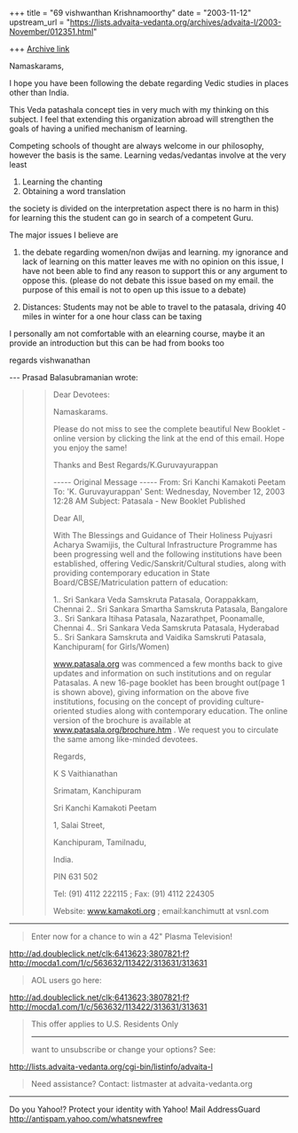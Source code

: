 +++
title = "69 vishwanthan Krishnamoorthy"
date = "2003-11-12"
upstream_url = "https://lists.advaita-vedanta.org/archives/advaita-l/2003-November/012351.html"

+++
[Archive link](https://lists.advaita-vedanta.org/archives/advaita-l/2003-November/012351.html)

Namaskarams,

I hope you have been following the debate regarding
Vedic studies in places other than India.

This Veda patashala concept ties in very much with my
thinking on this subject.
I feel that extending this organization abroad will
strengthen the goals of having a unified mechanism of
learning.

Competing schools of thought are always welcome in our
philosophy, however the basis is the same.
Learning vedas/vedantas involve at the very least
1. Learning the chanting
2. Obtaining a word translation 

the society is divided on the interpretation aspect
there is no harm in this) for learning this the
student can go in search of a competent Guru.

The major issues I believe are
1. the debate regarding women/non dwijas and learning.
my ignorance and lack of learning on this matter
leaves me with no opinion on this issue, I have not
been able to find any reason to support this or any
argument to oppose this. (please do not debate this
issue based on my email. the purpose of this email is
not to open up this issue to a debate)

2. Distances: Students may not be able to travel to
the patasala, driving 40 miles in winter for a one
hour class can be taxing

I personally am not comfortable with an elearning
course, maybe it an provide an introduction but this
can be had from books too

regards
vishwanathan

--- Prasad Balasubramanian <besprasad at lycos.com>
wrote:
> >
> >Dear Devotees:
> >
> >Namaskarams.
> >
> >Please do not miss to see the complete beautiful
> New Booklet - online 
> >version by clicking the link at the end of this
> email.  Hope you enjoy the 
> >same!
> >
> >Thanks and Best Regards/K.Guruvayurappan
> >
> >
> >----- Original Message -----
> >From: Sri Kanchi Kamakoti Peetam
> >To: 'K. Guruvayurappan'
> >Sent: Wednesday, November 12, 2003 12:28 AM
> >Subject: Patasala - New Booklet Published
> >
> >
> >Dear All,
> >
> >
> >
> >With The Blessings and Guidance of Their Holiness
> Pujyasri Acharya 
> >Swamijis, the Cultural Infrastructure Programme has
> been progressing well 
> >and the following institutions have been
> established, offering 
> >Vedic/Sanskrit/Cultural studies, along with
> providing contemporary 
> >education in State Board/CBSE/Matriculation pattern
> of education:
> >
> >
> >
> >   1.. Sri Sankara Veda Samskruta Patasala,
> Oorappakkam, Chennai
> >   2.. Sri Sankara Smartha Samskruta Patasala,
> Bangalore
> >   3.. Sri Sankara Itihasa Patasala, Nazarathpet,
> Poonamalle, Chennai
> >   4.. Sri Sankara Veda Samskruta Patasala,
> Hyderabad
> >   5.. Sri Sankara Samskruta and Vaidika Samskruti
> Patasala, Kanchipuram( 
> >for Girls/Women)
> >
> >
> >
> >
> >
> >
> >www.patasala.org was commenced a few months back to
> give updates and 
> >information on such institutions and on regular
> Patasalas. A new 16-page 
> >booklet has been brought out(page 1 is shown
> above), giving information on 
> >the above five institutions, focusing on the
> concept of providing 
> >culture-oriented studies along with contemporary
> education. The online 
> >version of the brochure is available at
> www.patasala.org/brochure.htm . We 
> >request you to circulate the same among like-minded
> devotees.
> >
> >
> >
> >Regards,
> >
> >K S Vaithianathan
> >
> >Srimatam, Kanchipuram
> >
> >
> >
> >Sri Kanchi Kamakoti Peetam
> >
> >1, Salai Street,
> >
> >Kanchipuram, Tamilnadu,
> >
> >India.
> >
> >PIN 631 502
> >
> >Tel: (91) 4112 222115 ; Fax: (91) 4112 224305
> >
> >Website: www.kamakoti.org ;
> email:kanchimutt at vsnl.com
> >
> 
> 
> 
>
____________________________________________________________
> Enter now for a chance to win a 42" Plasma
> Television!
>
http://ad.doubleclick.net/clk;6413623;3807821;f?http://mocda1.com/1/c/563632/113422/313631/313631
> AOL users go here:
>
http://ad.doubleclick.net/clk;6413623;3807821;f?http://mocda1.com/1/c/563632/113422/313631/313631
> This offer applies to U.S. Residents Only
> _______________________________________________
> want to unsubscribe or change your options? See:
>
http://lists.advaita-vedanta.org/cgi-bin/listinfo/advaita-l
> Need assistance? Contact:
> listmaster at advaita-vedanta.org


__________________________________
Do you Yahoo!?
Protect your identity with Yahoo! Mail AddressGuard
http://antispam.yahoo.com/whatsnewfree

